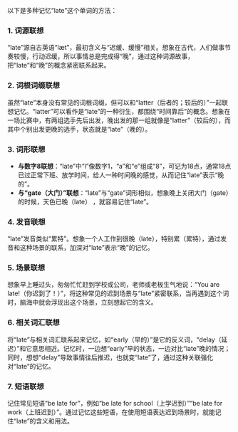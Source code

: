 以下是多种记忆“late”这个单词的方法：

### 1. 词源联想
“late”源自古英语“læt”，最初含义与“迟缓、缓慢”相关。想象在古代，人们做事节奏较慢，行动迟缓，所以事情总是完成得“晚”，通过这种词源故事，把“late”和“晚”的概念紧密联系起来。

### 2. 词根词缀联想
虽然“late”本身没有常见的词根词缀，但可以和“latter（后者的；较后的）”一起联想记忆。“latter”可以看作是“late”的一种衍生，都围绕“时间靠后”的概念。想象在一场比赛中，有两组选手先后出发，晚出发的那一组就像是“latter”（较后的），而其中个别出发更晚的选手，状态就是“late”（晚的）。 

### 3. 词形联想
- **与数字8联想**：“late”中“l”像数字1，“a”和“e”组成“8”，可记为18点，通常18点已过正常下班、放学时间，给人一种时间晚的感觉，从而记住“late”表示“晚的”。
 - **与“gate（大门）”联想**：“late”与“gate”词形相似，想象晚上关闭大门（gate）的时候，天色已晚（late） ，就容易记住“late”。

### 4. 发音联想
“late”发音类似“累特”。想象一个人工作到很晚（late），特别累（累特），通过发音和这种场景的联系，加深对“late”表示“晚”的记忆。

### 5. 场景联想
想象早上睡过头，匆匆忙忙赶到学校或公司，老师或老板生气地说：“You are late!（你迟到了！）”，将这种常见的迟到场景与“late”紧密联系，当再遇到这个词时，脑海中就会浮现出这个场景，立刻想起它的含义。

### 6. 相关词汇联想
将“late”与相关词汇联系起来记忆，如“early（早的）”是它的反义词，“delay（延迟）”和它意思相近。记忆时，一边想“early”早的状态，一边对比“late”晚的情况；同时，想想“delay”导致事情往后推迟，也就变“late”了，通过这种关联强化对“late”的记忆。

### 7. 短语联想
记住常见短语“be late for”，例如“be late for school（上学迟到）”“be late for work（上班迟到）”。通过记忆这些短语，在使用短语表达迟到场景时，就能记住“late”的含义和用法。 